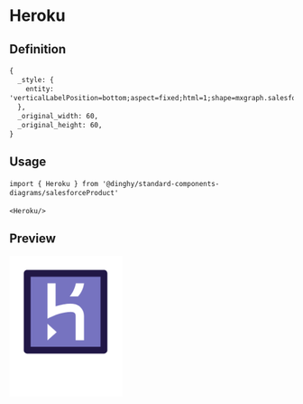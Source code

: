 # Heroku

## Definition

```
{
  _style: { 
    entity: 'verticalLabelPosition=bottom;aspect=fixed;html=1;shape=mxgraph.salesforce.heroku;',
  },
  _original_width: 60,
  _original_height: 60,
}
```

## Usage

```
import { Heroku } from '@dinghy/standard-components-diagrams/salesforceProduct'

<Heroku/>
```

## Preview

<img src="./heroku.png" width="200"/>
